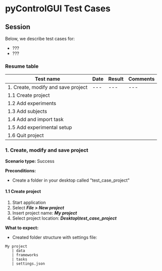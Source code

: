 # pyControlGUI Test Cases

## Session

Below, we describe test cases for: 

* ???
* ???

### Resume table

| Test name | Date | Result | Comments |
|---|---|---|---|
| 1. Create, modify and save project | --- | --- | ---
| 1.1 Create project
| 1.2 Add experiments
| 1.3 Add subjects
| 1.4 Add and import task
| 1.5 Add experimental setup
| 1.6 Quit project

### 1. Create, modify and save project

**Scenario type:** Success

**Preconditions:** 

* Create a folder in your desktop called "test\_case\_project"

#### 1.1 Create project

1. Start application
2. Select ***File > New project***
3. Insert project name: ***My project***
4. Select project location: ***Desktop\test\_case\_project***

**What to expect:**

* Created folder structure with settings file:

```
My project
   | data
   | frameworks
   | tasks
   | settings.json
```

